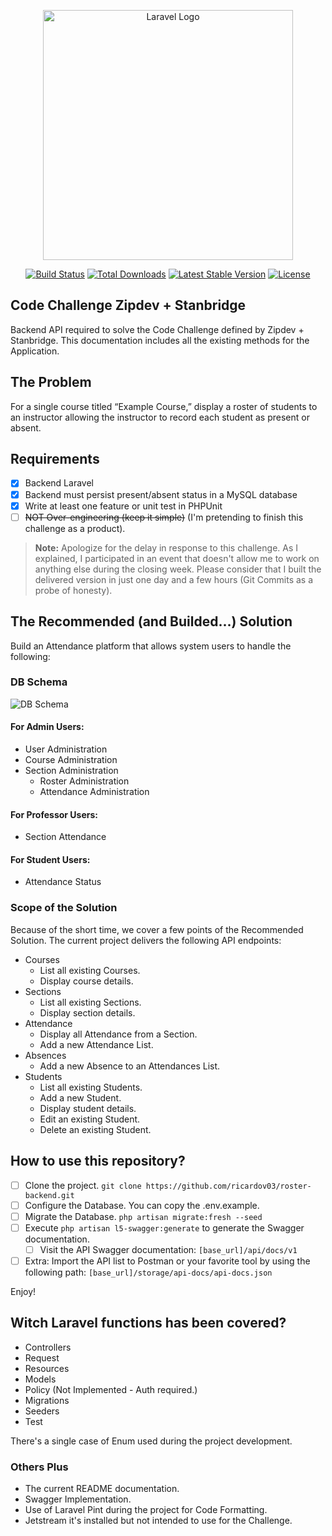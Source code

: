 <p align="center"><a href="https://laravel.com" target="_blank"><img src="https://raw.githubusercontent.com/laravel/art/master/logo-lockup/5%20SVG/2%20CMYK/1%20Full%20Color/laravel-logolockup-cmyk-red.svg" width="400" alt="Laravel Logo"></a></p>

<p align="center">
<a href="https://github.com/laravel/framework/actions"><img src="https://github.com/laravel/framework/workflows/tests/badge.svg" alt="Build Status"></a>
<a href="https://packagist.org/packages/laravel/framework"><img src="https://img.shields.io/packagist/dt/laravel/framework" alt="Total Downloads"></a>
<a href="https://packagist.org/packages/laravel/framework"><img src="https://img.shields.io/packagist/v/laravel/framework" alt="Latest Stable Version"></a>
<a href="https://packagist.org/packages/laravel/framework"><img src="https://img.shields.io/packagist/l/laravel/framework" alt="License"></a>
</p>

## Code Challenge Zipdev + Stanbridge

Backend API required to solve the Code Challenge defined by Zipdev + Stanbridge. This documentation includes all the
existing methods for the Application.

## The Problem

For a single course titled “Example Course,” display a roster of students to an instructor allowing the instructor to
record each student as present or absent.

## Requirements

- [x] Backend Laravel
- [x] Backend must persist present/absent status in a MySQL database
- [x] Write at least one feature or unit test in PHPUnit
- [ ] ~~NOT Over-engineering (keep it simple)~~ (I'm pretending to finish this challenge as a product).

> **Note:** Apologize for the delay in response to this challenge. As I explained, I participated in an event that
> doesn't allow me to work on anything else during the closing week.
> Please consider that I built the delivered version in just one day and a few hours (Git Commits as a probe of
> honesty).

## The Recommended (and Builded...) Solution

Build an Attendance platform that allows system users to handle the following:

### DB Schema

![DB Schema]("images/db-schema.png")

#### For Admin Users:

- User Administration
- Course Administration
- Section Administration
    - Roster Administration
    - Attendance Administration

#### For Professor Users:

- Section Attendance

#### For Student Users:

- Attendance Status

### Scope of the Solution

Because of the short time, we cover a few points of the Recommended Solution. The current project delivers the following
API endpoints:

- Courses
    - List all existing Courses.
    - Display course details.
- Sections
    - List all existing Sections.
    - Display section details.
- Attendance
    - Display all Attendance from a Section.
    - Add a new Attendance List.
- Absences
    - Add a new Absence to an Attendances List.
- Students
    - List all existing Students.
    - Add a new Student.
    - Display student details.
    - Edit an existing Student.
    - Delete an existing Student.

## How to use this repository?

- [ ] Clone the project.
  ```git clone https://github.com/ricardov03/roster-backend.git```
- [ ] Configure the Database. You can copy the .env.example.
- [ ] Migrate the Database. ```php artisan migrate:fresh --seed```
- [ ] Execute `php artisan l5-swagger:generate` to generate the Swagger documentation.
    - [ ] Visit the API Swagger documentation: `[base_url]/api/docs/v1`
- [ ] Extra: Import the API list to Postman or your favorite tool by using the following
  path: `[base_url]/storage/api-docs/api-docs.json`

Enjoy!

## Witch Laravel functions has been covered?

- Controllers
- Request
- Resources
- Models
- Policy (Not Implemented - Auth required.)
- Migrations
- Seeders
- Test

There's a single case of Enum used during the project development.

### Others Plus

- The current README documentation.
- Swagger Implementation.
- Use of Laravel Pint during the project for Code Formatting.
- Jetstream it's installed but not intended to use for the Challenge.
